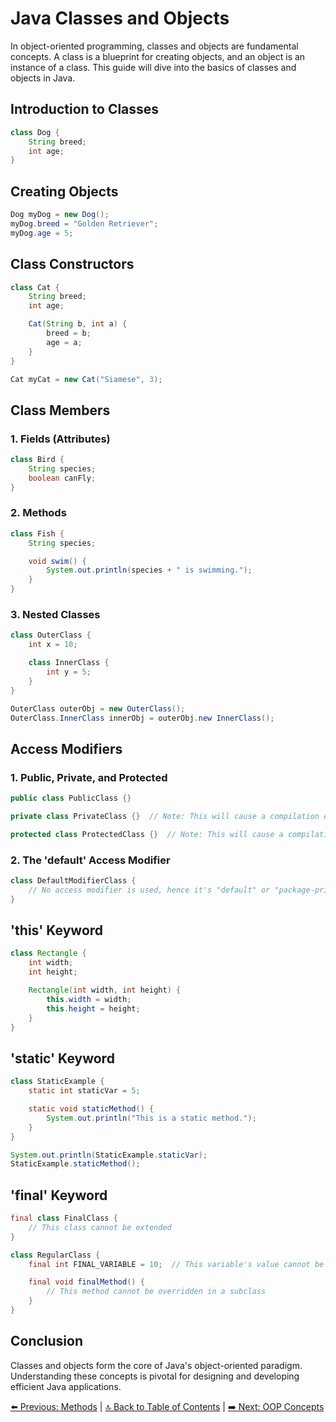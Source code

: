 # Java Classes and Objects

In object-oriented programming, classes and objects are fundamental concepts. A class is a blueprint for creating objects, and an object is an instance of a class. This guide will dive into the basics of classes and objects in Java.

## Introduction to Classes

```java
class Dog {
    String breed;
    int age;
}
```

## Creating Objects

```java
Dog myDog = new Dog();
myDog.breed = "Golden Retriever";
myDog.age = 5;
```

## Class Constructors

```java
class Cat {
    String breed;
    int age;

    Cat(String b, int a) {
        breed = b;
        age = a;
    }
}

Cat myCat = new Cat("Siamese", 3);
```

## Class Members

### 1. Fields (Attributes)
```java
class Bird {
    String species;
    boolean canFly;
}
```

### 2. Methods
```java
class Fish {
    String species;

    void swim() {
        System.out.println(species + " is swimming.");
    }
}
```

### 3. Nested Classes
```java
class OuterClass {
    int x = 10;

    class InnerClass {
        int y = 5;
    }
}

OuterClass outerObj = new OuterClass();
OuterClass.InnerClass innerObj = outerObj.new InnerClass();
```

## Access Modifiers

### 1. Public, Private, and Protected
```java
public class PublicClass {}

private class PrivateClass {}  // Note: This will cause a compilation error. You can't have a top-level private class.

protected class ProtectedClass {}  // Note: This will cause a compilation error for top-level classes. Protected works for inner classes.
```

### 2. The 'default' Access Modifier
```java
class DefaultModifierClass {
    // No access modifier is used, hence it's "default" or "package-private"
}
```

## 'this' Keyword

```java
class Rectangle {
    int width;
    int height;

    Rectangle(int width, int height) {
        this.width = width;
        this.height = height;
    }
}
```

## 'static' Keyword

```java
class StaticExample {
    static int staticVar = 5;

    static void staticMethod() {
        System.out.println("This is a static method.");
    }
}

System.out.println(StaticExample.staticVar);
StaticExample.staticMethod();
```

## 'final' Keyword

```java
final class FinalClass {
    // This class cannot be extended
}

class RegularClass {
    final int FINAL_VARIABLE = 10;  // This variable's value cannot be changed

    final void finalMethod() {
        // This method cannot be overridden in a subclass
    }
}
```

## Conclusion

Classes and objects form the core of Java's object-oriented paradigm. Understanding these concepts is pivotal for designing and developing efficient Java applications.

[⬅️ Previous: Methods](../Basics/Methods.md) | [🔝 Back to Table of Contents](../README.md) | [➡️ Next: OOP Concepts](./OOPConcepts.md)
